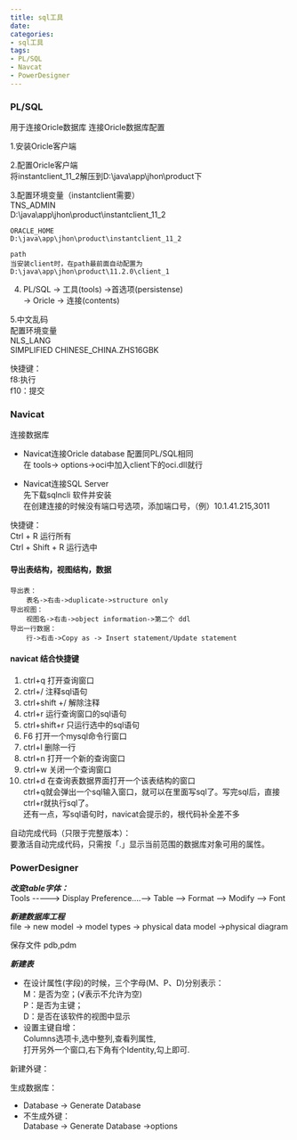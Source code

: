 ```yaml
---
title: sql工具
date:
categories:
- sql工具
tags:
- PL/SQL
- Navcat
- PowerDesigner
---
```


### PL/SQL
用于连接Oricle数据库
连接Oricle数据库配置

1.安装Oricle客户端  

2.配置Oricle客户端  
	将instantclient_11_2解压到D:\java\app\jhon\product下

3.配置环境变量（instantclient需要）  
	TNS_ADMIN  
	D:\java\app\jhon\product\instantclient_11_2  

	ORACLE_HOME  
	D:\java\app\jhon\product\instantclient_11_2  

	path  
	当安装client时，在path最前面自动配置为  
	D:\java\app\jhon\product\11.2.0\client_1  

4. PL/SQL -> 工具(tools) ->首选项(persistense)  
	-> Oricle -> 连接(contents)  

5.中文乱码  
	配置环境变量  
	NLS_LANG  
	SIMPLIFIED CHINESE_CHINA.ZHS16GBK  
  

快捷键：  
	f8:执行  
	f10：提交  
	
### Navicat

连接数据库  
- Navicat连接Oricle database 配置同PL/SQL相同  
	在 tools-> options->oci中加入client下的oci.dll就行  
	
- Navicat连接SQL Server  
	先下载sqlncli 软件并安装  
	在创建连接的时候没有端口号选项，添加端口号，（例）10.1.41.215,3011  


快捷键：  
	Ctrl + R 运行所有  
	Ctrl + Shift + R 运行选中  

#### 导出表结构，视图结构，数据  
	导出表：  
		表名->右击->duplicate->structure only  
	导出视图：  
		视图名->右击->object information->第二个 ddl   
	导出一行数据：  
		行->右击->Copy as -> Insert statement/Update statement  

#### navicat 结合快捷键
1. ctrl+q 打开查询窗口  
2. ctrl+/ 注释sql语句  
3. ctrl+shift +/ 解除注释  
4. ctrl+r 运行查询窗口的sql语句  
5. ctrl+shift+r 只运行选中的sql语句  
6. F6 打开一个mysql命令行窗口  
7. ctrl+l 删除一行  
8. ctrl+n 打开一个新的查询窗口  
9. ctrl+w 关闭一个查询窗口  
10. ctrl+d 在查询表数据界面打开一个该表结构的窗口  
ctrl+q就会弹出一个sql输入窗口，就可以在里面写sql了。写完sql后，直接ctrl+r就执行sql了。  
还有一点，写sql语句时，navicat会提示的，根代码补全差不多  

自动完成代码（只限于完整版本）：  
要激活自动完成代码，只需按「.」显示当前范围的数据库对象可用的属性。  

### PowerDesigner

***改变table字体：***  
Tools -----> Display Preference....--> Table --> Format --> Modify --> Font  

***新建数据库工程***  
file -> new model -> model types -> physical data model
->physical diagram

保存文件 pdb,pdm  

***新建表***
- 在设计属性(字段)的时候，三个字母(M、P、D)分别表示：  
	M：是否为空；(√表示不允许为空)  
	P：是否为主键；  
	D：是否在该软件的视图中显示  
- 设置主键自增：  
	Columns选项卡,选中整列,查看列属性,  
	打开另外一个窗口,右下角有个Identity,勾上即可.  

新建外键：    

生成数据库：    
- Database -> Generate Database    
- 不生成外键：  
   Database -> Generate Database ->options   

